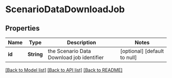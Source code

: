 # ScenarioDataDownloadJob
## Properties

Name | Type | Description | Notes
------------ | ------------- | ------------- | -------------
**id** | **String** | the Scenario Data Download job identifier | [optional] [default to null]

[[Back to Model list]](../README.md#documentation-for-models) [[Back to API list]](../README.md#documentation-for-api-endpoints) [[Back to README]](../README.md)

